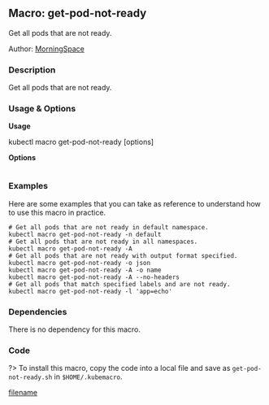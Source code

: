 ## Macro: get-pod-not-ready

Get all pods that are not ready.

Author: [MorningSpace](https://github.com/morningspace/)

<!-- tabs:start -->

### **Description**


Get all pods that are not ready.



### **Usage & Options**

**Usage**

kubectl macro get-pod-not-ready [options]

**Options**

```

```

### **Examples**

Here are some examples that you can take as reference to understand how to use this macro in practice.
```shell
# Get all pods that are not ready in default namespace.
kubectl macro get-pod-not-ready -n default
# Get all pods that are not ready in all namespaces.
kubectl macro get-pod-not-ready -A
# Get all pods that are not ready with output format specified.
kubectl macro get-pod-not-ready -o json
kubectl macro get-pod-not-ready -A -o name
kubectl macro get-pod-not-ready -A --no-headers
# Get all pods that match specified labels and are not ready.
kubectl macro get-pod-not-ready -l 'app=echo'

```

### **Dependencies**

There is no dependency for this macro.

### **Code**

?> To install this macro, copy the code into a local file and save as `get-pod-not-ready.sh` in `$HOME/.kubemacro`.

[filename](../bin/get-pod-not-ready.sh ':include :type=code shell')

<!-- tabs:end -->
